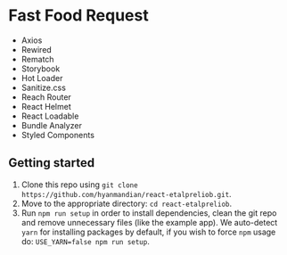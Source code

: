 # Fast Food Request

- Axios
- Rewired
- Rematch
- Storybook
- Hot Loader
- Sanitize.css
- Reach Router
- React Helmet
- React Loadable
- Bundle Analyzer
- Styled Components

## Getting started

1. Clone this repo using `git clone https://github.com/hyanmandian/react-etalpreliob.git`.
2. Move to the appropriate directory: `cd react-etalpreliob`.
3. Run `npm run setup` in order to install dependencies, clean the git repo and remove unnecessary files (like the example app). We auto-detect `yarn` for installing packages by default, if you wish to force `npm` usage do: `USE_YARN=false npm run setup`.
